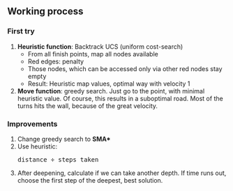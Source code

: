 ## Working process
 
### First try
<ol>
    <li>
        <b>Heuristic function</b>: Backtrack UCS (uniform cost-search)
        <ul>
            <li>From all finish points, map all nodes available</li>
            <li>Red edges: penalty</li>
            <li>Those nodes, which can be accessed only via other red nodes stay empty</li>
            <li>Result: Heuristic map values, optimal way with velocity 1</li>
        </ul>
    </li>
    <li>
        <b>Move function</b>: greedy search. Just go to the point, with minimal heuristic value.
        Of course, this results in a suboptimal road. Most of the turns hits the wall, because of the great velocity.
    </li>
</ol>

### Improvements
<ol>
    <li>
        Change greedy search to <b>SMA*</b>
    </li>
    <li>
        Use heuristic: <pre>distance ÷ steps taken</pre>
    </li>
    <li>
        After deepening, calculate if we can take another depth. If time runs out, choose the first step of the deepest, best solution.
    </li>
</ol>